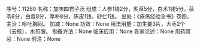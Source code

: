 序号：11260
名称：加味四君子汤
组成：人参1钱2分，炙草5分，白术1钱5分，茯苓8分，白蔻8分，厚朴8分，陈皮1钱，砂仁1钱。
出处：《疮疡经验全书》卷四。
主治：呕吐胸闷。
加减：None
功效：None
用法用量：加生姜3片，大枣2个（去核），水煎服。
制备方法：None
临床应用：None
各家论述：None
用药禁忌：None
附注：None

